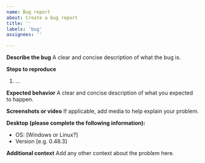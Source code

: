 ```yaml
---
name: Bug report
about: Create a bug report
title: ''
labels: 'bug'
assignees: ''

---
```


**Describe the bug**
A clear and concise description of what the bug is.

**Steps to reproduce**
1. ...

**Expected behavior**
A clear and concise description of what you expected to happen.

**Screenshots or video**
If applicable, add media to help explain your problem.

**Desktop (please complete the following information):**
 - OS: [Windows or Linux?]
 - Version [e.g. 0.48.3]

**Additional context**
Add any other context about the problem here.
